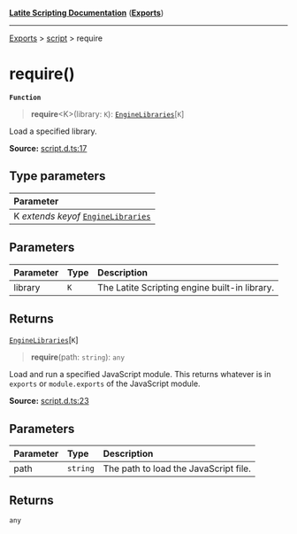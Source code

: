 [**Latite Scripting Documentation**](../../README.md) ([**Exports**](../../exports.md))

---

[Exports](../../exports.md) > [script](../index.md) > require

# require()

**`Function`**

> **require**\<K\>(library: `K`): [`EngineLibraries`](../interfaces/interface.EngineLibraries.md)[`K`]

Load a specified library.

**Source:** [script.d.ts:17](https://github.com/LatiteScripting/latitescripting.github.io/blob/1720dc7/definitions/script.d.ts#L17)

## Type parameters

| Parameter                                                                           |
| :---------------------------------------------------------------------------------- |
| K _extends_ _keyof_ [`EngineLibraries`](../interfaces/interface.EngineLibraries.md) |

## Parameters

| Parameter | Type | Description                                   |
| :-------- | :--- | :-------------------------------------------- |
| library   | `K`  | The Latite Scripting engine built-in library. |

## Returns

[`EngineLibraries`](../interfaces/interface.EngineLibraries.md)[`K`]

> **require**(path: `string`): `any`

Load and run a specified JavaScript module. This returns whatever is in `exports` or `module.exports` of the JavaScript module.

**Source:** [script.d.ts:23](https://github.com/LatiteScripting/latitescripting.github.io/blob/1720dc7/definitions/script.d.ts#L23)

## Parameters

| Parameter | Type     | Description                           |
| :-------- | :------- | :------------------------------------ |
| path      | `string` | The path to load the JavaScript file. |

## Returns

`any`
